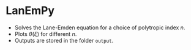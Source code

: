 # LanEmPy
* Solves the Lane-Emden equation for a choice of polytropic index *n*.
* Plots $\theta(\xi)$ for different *n*.
* Outputs are stored in the folder ```output```.
